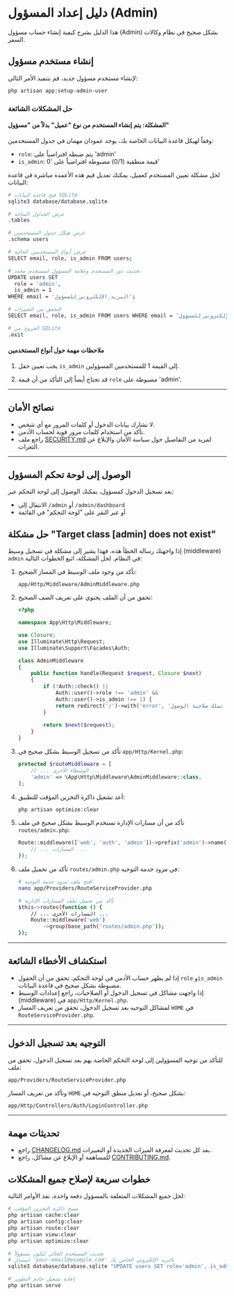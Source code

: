 # دليل إعداد المسؤول (Admin)

هذا الدليل يشرح كيفية إنشاء حساب مسؤول (Admin) بشكل صحيح في نظام وكالات السفر.

## إنشاء مستخدم مسؤول

لإنشاء مستخدم مسؤول جديد، قم بتنفيذ الأمر التالي:

```bash
php artisan app:setup-admin-user
```

### حل المشكلات الشائعة

#### المشكلة: يتم إنشاء المستخدم من نوع "عميل" بدلاً من "مسؤول"

وفقاً لهيكل قاعدة البيانات الخاصة بك، يوجد عمودان مهمان في جدول المستخدمين:
- `role`: يتم ضبطه افتراضياً على 'admin'
- `is_admin`: قيمة منطقية (0/1) مضبوطة افتراضياً على '0'

لحل مشكلة تعيين المستخدم كعميل، يمكنك تعديل قيم هذه الأعمدة مباشرة في قاعدة البيانات:

```bash
# فتح قاعدة البيانات SQLite
sqlite3 database/database.sqlite

# عرض الجداول المتاحة
.tables

# عرض هيكل جدول المستخدمين
.schema users

# عرض أنواع المستخدمين الحالية
SELECT email, role, is_admin FROM users;

# تحديث دور المستخدم وعلامة المسؤول لمستخدم محدد
UPDATE users SET 
  role = 'admin',
  is_admin = 1
WHERE email = 'البريد_الإلكتروني_للمسؤول';

# التحقق من التغييرات
SELECT email, role, is_admin FROM users WHERE email = 'البريد_الإلكتروني_للمسؤول';

# الخروج من SQLite
.exit
```

#### ملاحظات مهمة حول أنواع المستخدمين

1. يجب تعيين حقل `is_admin` إلى القيمة 1 للمستخدمين المسؤولين.

2. قد تحتاج أيضاً إلى التأكد من أن قيمة `role` مضبوطة على 'admin'.

---

## نصائح الأمان
- لا تشارك بيانات الدخول أو كلمات المرور مع أي شخص.
- تأكد من استخدام كلمات مرور قوية لحساب الأدمن.
- راجع ملف [SECURITY.md](SECURITY.md) لمزيد من التفاصيل حول سياسة الأمان والإبلاغ عن الثغرات.

---

## الوصول إلى لوحة تحكم المسؤول

بعد تسجيل الدخول كمسؤول، يمكنك الوصول إلى لوحة التحكم عبر:

- الانتقال إلى `/admin` أو `/admin/dashboard`
- أو عبر النقر على "لوحة التحكم" في القائمة

## حل مشكلة "Target class [admin] does not exist"

إذا واجهتك رسالة الخطأ هذه، فهذا يشير إلى مشكلة في تسجيل وسيط (middleware) `admin` في النظام. لحل المشكلة، اتبع الخطوات التالية:

1. تأكد من وجود ملف الوسيط في المسار الصحيح:
   ```
   app/Http/Middleware/AdminMiddleware.php
   ```

2. تحقق من أن الملف يحتوي على تعريف الصف الصحيح:
   ```php
   <?php

   namespace App\Http\Middleware;

   use Closure;
   use Illuminate\Http\Request;
   use Illuminate\Support\Facades\Auth;

   class AdminMiddleware
   {
       public function handle(Request $request, Closure $next)
       {
           if (!Auth::check() || 
               Auth::user()->role !== 'admin' && 
               Auth::user()->is_admin !== 1) {
               return redirect('/')->with('error', 'لا تملك صلاحية الوصول');
           }
           
           return $next($request);
       }
   }
   ```

3. تأكد من تسجيل الوسيط بشكل صحيح في `app/Http/Kernel.php`:
   ```php
   protected $routeMiddleware = [
       // ... الوسطاء الأخرى ...
       'admin' => \App\Http\Middleware\AdminMiddleware::class,
   ];
   ```

4. أعد تشغيل ذاكرة التخزين المؤقت للتطبيق:
   ```bash
   php artisan optimize:clear
   ```

5. تأكد من أن مسارات الإدارة تستخدم الوسيط بشكل صحيح في ملف `routes/admin.php`:
   ```php
   Route::middleware(['web', 'auth', 'admin'])->prefix('admin')->name('admin.')->group(function () {
       // ... المسارات ...
   });
   ```

6. تأكد من تحميل ملف `routes/admin.php` في مزود خدمة التوجيه:
   ```bash
   # افتح ملف مزود خدمة التوجيه
   nano app/Providers/RouteServiceProvider.php
   
   # تأكد من تحميل ملف المسارات الإدارية
   $this->routes(function () {
       // ... المسارات الأخرى ...
       Route::middleware('web')
           ->group(base_path('routes/admin.php'));
   });
   ```

---

## استكشاف الأخطاء الشائعة
- إذا لم يظهر حساب الأدمن في لوحة التحكم، تحقق من أن الحقول `role` و`is_admin` مضبوطة بشكل صحيح في قاعدة البيانات.
- إذا واجهت مشاكل في تسجيل الدخول أو الصلاحيات، راجع إعدادات الوسيط (middleware) في `app/Http/Kernel.php`.
- لمشاكل التوجيه بعد تسجيل الدخول، تحقق من تعريف المسار `HOME` في `RouteServiceProvider.php`.

---

## التوجيه بعد تسجيل الدخول

للتأكد من توجيه المسؤولين إلى لوحة التحكم الخاصة بهم بعد تسجيل الدخول، تحقق من ملف:

`app/Providers/RouteServiceProvider.php`

وتأكد من تعريف المسار `HOME` بشكل صحيح، أو تعديل منطق التوجيه في:

`app/Http/Controllers/Auth/LoginController.php`

---

## تحديثات مهمة
- راجع [CHANGELOG.md](CHANGELOG.md) بعد كل تحديث لمعرفة الميزات الجديدة أو التغييرات.
- للمساهمة أو الإبلاغ عن مشاكل، راجع [CONTRIBUTING.md](CONTRIBUTING.md).

## خطوات سريعة لإصلاح جميع المشكلات

لحل جميع المشكلات المتعلقة بالمسؤول دفعة واحدة، نفذ الأوامر التالية:

```bash
# مسح ذاكرة التخزين المؤقت
php artisan cache:clear
php artisan config:clear
php artisan route:clear
php artisan view:clear
php artisan optimize:clear

# تحديث المستخدم الحالي ليكون مسؤولاً
# استبدل 'your-email@example.com' بالبريد الإلكتروني الخاص بك
sqlite3 database/database.sqlite "UPDATE users SET role='admin', is_admin=1 WHERE email='your-email@example.com'"

# إعادة تشغيل خادم التطوير
php artisan serve
```
